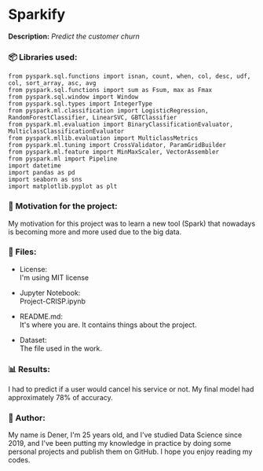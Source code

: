 # Sparkify

**Description:** *Predict the customer churn*

### :package: Libraries used:
`from pyspark.sql.functions import isnan, count, when, col, desc, udf, col, sort_array, asc, avg
`<br>
`from pyspark.sql.functions import sum as Fsum, max as Fmax`<br>
`from pyspark.sql.window import Window`<br>
`from pyspark.sql.types import IntegerType`<br>
`from pyspark.ml.classification import LogisticRegression, RandomForestClassifier, LinearSVC, GBTClassifier`<br>
`from pyspark.ml.evaluation import BinaryClassificationEvaluator, MulticlassClassificationEvaluator`<br>
`from pyspark.mllib.evaluation import MulticlassMetrics`<br>
`from pyspark.ml.tuning import CrossValidator, ParamGridBuilder`<br>
`from pyspark.ml.feature import MinMaxScaler, VectorAssembler`<br>
`from pyspark.ml import Pipeline`<br>
`import datetime`<br>
`import pandas as pd`<br>
`import seaborn as sns`<br>
`import matplotlib.pyplot as plt`<br>




### :muscle: Motivation for the project:
My motivation for this project was to learn a new tool (Spark) that nowadays is becoming more and more used due to the big data. 


### :open_file_folder: Files:
* License:<br>
I'm using MIT license

* Jupyter Notebook:<br>
Project-CRISP.ipynb

* README.md:<br>
It's where you are. It contains things about the project.
* Dataset:<br>
The file used in the work.

### :bar_chart: Results:

I had to predict if a user would cancel his service or not.
My final model had approximately 78% of accuracy.

### :boy: Author:
My name is Dener, I'm 25 years old, and I've studied Data Science since 2019, and I've been putting my knowledge in practice by doing some personal projects and publish them on GitHub.
I hope you enjoy reading my codes.

